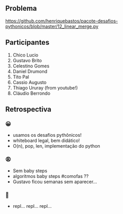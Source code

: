 ## Problema
https://github.com/henriquebastos/pacote-desafios-pythonicos/blob/master/12_linear_merge.py

## Participantes

1. Chico Lucio
2. Gustavo Brito
3. Celestino Gomes
4. Daniel Drumond
5. Tito Pal 
6. Cassio Augusto
7. Thiago Ururay (from youtube!)
8. Cláudio Berrondo

## Retrospectiva

### 😀

- usamos os desafios pythônicos!
- whiteboard legal, bem didático!
- O(n), pop, len, implementação do python

### 😩

- Sem baby steps
- algoritmos baby steps #comofas ??
- Gustavo ficou semanas sem aparecer...

### 🤫

- repl... repl... repl...
